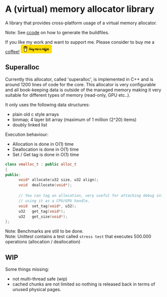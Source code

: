 # A (virtual) memory allocator library

A library that provides cross-platform usage of a virtual memory allocator.

Note: See [ccode](https://github.com/jurgen-kluft/ccode) on how to generate the buildfiles.

If you like my work and want to support me. Please consider to buy me a [coffee!](https://www.buymeacoffee.com/Jur93n)
<img src="bmacoffee.png" width="100">

## Superalloc

Currently this allocator, called 'superalloc', is implemented in C++ and is around 1200 lines 
of code for the core.
This allocator is very configurable and all book-keeping data is outside of the managed memory
making it very suitable for different types of memory (read-only, GPU etc..).

It only uses the following data structures:

* plain old c style arrays
* binmap; 4 layer bit array (maximum of 1 million (2^20) items)
* doubly linked list

Execution behaviour:

* Allocation is done in O(1) time
* Deallocation is done in O(1) time
* Set / Get tag is done in O(1) time

```c++
class vmalloc_t : public alloc_t
{
public:
      void* allocate(u32 size, u32 align);
      void  deallocate(void*);
      
      // You can tag an allocation, very useful for attaching debug info to an allocation or
      // using it as a CPU/GPU handle.
      void  set_tag(void*, u32);
      u32   get_tag(void*);
      u32   get_size(void*);
};
```

Note: Benchmarks are still to be done.  
Note: Unittest contains a test called `stress test` that executes 500.000 operations (allocation / deallocation)

## WIP

Some things missing:

- not multi-thread safe (wip)
- cached chunks are not limited so nothing is released back in terms of unused physical pages. 

